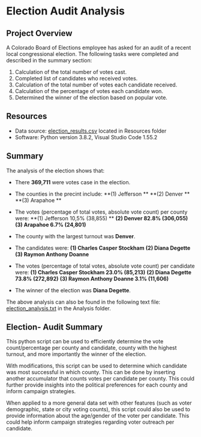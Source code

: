 # Election Audit Analysis

## Project Overview
A Colorado Board of Elections employee has asked for an audit of a recent local congressional election. The following tasks were completed and described in the summary section: 

1. Calculation of the total number of votes cast.
2. Completed list of candidates who received votes.
3. Calculation of the total number of votes each candidate received.
4. Calculation of the percentage of votes each candidate won.
5. Determined the winner of the election based on popular vote.

## Resources
* Data source: [election_results.csv](https://github.com/cgurbatri/Election-Analysis/files/6447961/election_results.csv) located in Resources folder
* Software: Python version 3.8.2, Visual Studio Code 1.55.2

## Summary

The analysis of the election shows that: 
* There **369,711** were votes case in the election.
* The counties in the precint include: 
  **(1) Jefferson **
  **(2) Denver **
  **(3) Arapahoe **
* The votes (percentage of total votes, absolute vote count) per county were:
  **(1) Jefferson 10,5% (38,855) **
  **(2) Denver 82.8% (306,055)**
  **(3) Arapahoe 6.7% (24,801)**
* The county with the largest turnout was **Denver**.

* The candidates were: 
  **(1) Charles Casper Stockham**
  **(2) Diana Degette**
  **(3) Raymon Anthony Doanne**
* The votes (percentage of total votes, absolute vote count) per candidate were:
  **(1) Charles Casper Stockham 23.0% (85,213)**
  **(2) Diana Degette 73.8% (272,892)**
  **(3) Raymon Anthony Doanne 3.1% (11,606)**
* The winner of the election was **Diana Degette**. 

The above analysis can also be found in the following text file: [election_analysis.txt](https://github.com/cgurbatri/Election-Analysis/files/6448005/election_analysis.txt) in the Analysis folder. 

## Election- Audit Summary

This python script can be used to efficiently determine the vote count/percentage per county and candidate, county with the highest turnout, and more importantly the winner of the election. 

With modifications, this script can be used to determine which candidate was most successful in which county. This can be done by inserting another accumulator that counts votes per candidate per county. This could further provide insights into the political preferences for each county and inform campaign strategies. 

When applied to a more general data set with other features (such as voter demographic, state or city voting counts), this script could also be used to provide information about the age/gender of the voter per candidate. This could help inform campaign strategies regarding voter outreach per candidate. 


 

